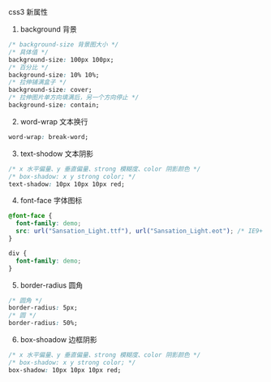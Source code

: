css3 新属性

1. background 背景

```css
/* background-size 背景图大小 */
/* 具体值 */
background-size: 100px 100px;
/* 百分比 */
background-size: 10% 10%;
/* 拉伸铺满盒子 */
background-size: cover;
/* 拉伸图片单方向填满后，另一个方向停止 */
background-size: contain;
```

2. word-wrap 文本换行

```css
word-wrap: break-word;
```

3. text-shodow 文本阴影

```css
/* x 水平偏量、y 垂直偏量、strong 模糊度、color 阴影颜色 */
/* box-shadow: x y strong color; */
text-shadow: 10px 10px 10px red;
```

4. font-face 字体图标

```css
@font-face {
  font-family: demo;
  src: url("Sansation_Light.ttf"), url("Sansation_Light.eot"); /* IE9+ */
}

div {
  font-family: demo;
}
```

5. border-radius 圆角

```css
/* 圆角 */
border-radius: 5px;
/* 圆 */
border-radius: 50%;
```

6. box-shoadow 边框阴影

```css
/* x 水平偏量、y 垂直偏量、strong 模糊度、color 阴影颜色 */
/* box-shadow: x y strong color; */
box-shadow: 10px 10px 10px red;
```

